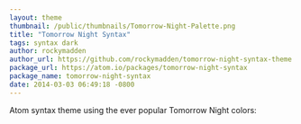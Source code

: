 ```yaml
---
layout: theme
thumbnail: /public/thumbnails/Tomorrow-Night-Palette.png
title: "Tomorrow Night Syntax"
tags: syntax dark
author: rockymadden
author_url: https://github.com/rockymadden/tomorrow-night-syntax-theme
package_url: https://atom.io/packages/tomorrow-night-syntax
package_name: tomorrow-night-syntax
date: 2014-03-03 06:49:18 -0800
---
```

Atom syntax theme using the ever popular Tomorrow Night colors:
